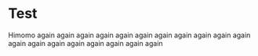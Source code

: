 # Test
Himomo again
again
again
again
again
again
again
again
again
again
again
again
again
again
again
again
again
again
again
